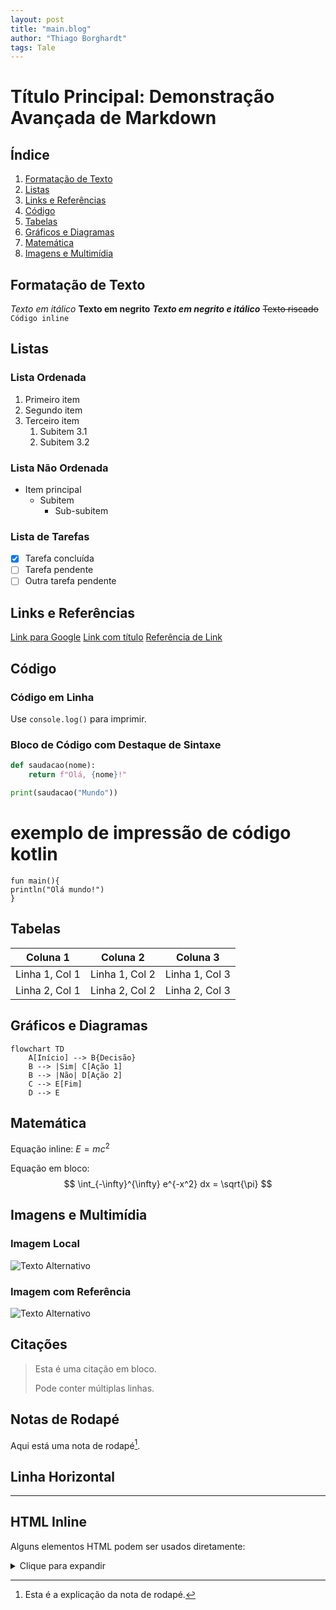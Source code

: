 ```yaml
---
layout: post
title: "main.blog"
author: "Thiago Borghardt"
tags: Tale
---
```

# Título Principal: Demonstração Avançada de Markdown

## Índice
1. [Formatação de Texto](#formatação-de-texto)
2. [Listas](#listas)
3. [Links e Referências](#links-e-referências)
4. [Código](#código)
5. [Tabelas](#tabelas)
6. [Gráficos e Diagramas](#gráficos-e-diagramas)
7. [Matemática](#matemática)
8. [Imagens e Multimídia](#imagens-e-multimídia)

## Formatação de Texto
*Texto em itálico*
**Texto em negrito**
***Texto em negrito e itálico***
~~Texto riscado~~
`Código inline`

## Listas

### Lista Ordenada
1. Primeiro item
2. Segundo item
3. Terceiro item
    1. Subitem 3.1
    2. Subitem 3.2

### Lista Não Ordenada
- Item principal
  - Subitem
    - Sub-subitem

### Lista de Tarefas
- [x] Tarefa concluída
- [ ] Tarefa pendente
- [ ] Outra tarefa pendente

## Links e Referências
[Link para Google](https://www.google.com)
[Link com título](https://www.example.com "Título do link")
[Referência de Link][link de exemplo]

[link de exemplo]: https://www.example.com

## Código
### Código em Linha
Use `console.log()` para imprimir.

### Bloco de Código com Destaque de Sintaxe
```python
def saudacao(nome):
    return f"Olá, {nome}!"

print(saudacao("Mundo"))
```

# exemplo de impressão de código kotlin
```
fun main(){
println("Olá mundo!")
}
```

## Tabelas
| Coluna 1 | Coluna 2 | Coluna 3 |
|----------|----------|----------|
| Linha 1, Col 1 | Linha 1, Col 2 | Linha 1, Col 3 |
| Linha 2, Col 1 | Linha 2, Col 2 | Linha 2, Col 3 |

## Gráficos e Diagramas
```mermaid
flowchart TD
    A[Início] --> B{Decisão}
    B --> |Sim| C[Ação 1]
    B --> |Não| D[Ação 2]
    C --> E[Fim]
    D --> E
```

## Matemática
Equação inline: $E = mc^2$

Equação em bloco:
$$
\int_{-\infty}^{\infty} e^{-x^2} dx = \sqrt{\pi}
$$

## Imagens e Multimídia
### Imagem Local
![Texto Alternativo](/caminho/para/imagem.jpg)

### Imagem com Referência
![Texto Alternativo][imagem-ref]

[imagem-ref]: /caminho/para/imagem-referencia.png "Título da Imagem"

## Citações
> Esta é uma citação em bloco.
> 
> Pode conter múltiplas linhas.

## Notas de Rodapé
Aqui está uma nota de rodapé[^1].

[^1]: Esta é a explicação da nota de rodapé.

## Linha Horizontal
---

## HTML Inline
Alguns elementos HTML podem ser usados diretamente:
<details>
<summary>Clique para expandir</summary>
Conteúdo escondido aqui
<summary>Clique para expandir novamente</summary>
Conteúdo escondido aqui outra vez
</details>
